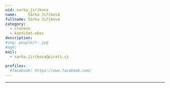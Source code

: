 ```yaml
---
uid: sarka.jirikova
name:     Šárka Jiříková
fullname: Šárka Jiříková
category:
  - clenove
  - kandidat-obec
description: 
#img: people/t-.jpg
#age: 
mail:
  - sarka.jirikova@pirati.cz
 
profiles:
  #facebook: https://www.facebook.com/
---
```


---